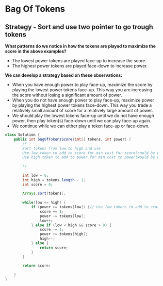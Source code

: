 # Bag Of Tokens

## Strategy - Sort and use two pointer to go trough tokens

**What patterns do we notice in how the tokens are played to maximize the score in the above examples?**

* The lowest power tokens are played face-up to increase the score.
* The highest power tokens are played face-down to increase power.

**We can develop a strategy based on these observations:**

* When you have enough power to play face-up, maximize the score by playing the lowest power tokens face-up. This way you are increasing the score without losing a significant amount of power.
* When you do not have enough power to play face-up, maximize power by playing the highest power tokens face-down. This way you trade a relatively small amount of score for a relatively large amount of power.
* We should play the lowest tokens face-up until we do not have enough power, then play token(s) face-down until we can play face-up again.
* We continue while we can either play a token face-up or face-down.

```java
class Solution {
    public int bagOfTokensScore(int[] tokens, int power) {
        /*
        Sort tokens from low to high and use
        Use low token to add to score for min cost for score(could be waseted on power)
        Use high token to add to power for min cost to power(would be wasted for score but would cost too much, better to use for iuncreasing power)
    
        */
        
        int low = 0;
        int high = tokens.length - 1;
        int score = 0;
        
        Arrays.sort(tokens);
        
        while(low <= high) {
            if (power >= tokens[low]) {// Use low tokens to add to score
                score += 1;
                power -= tokens[low];
                low++;
            } else if (low < high && score > 0) {
                score -= 1;
                power += tokens[high];
                high--;
            } else {
                return score;
            }
        }
        
        return score;
        
    }
}
```
